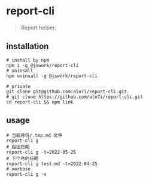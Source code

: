 # report-cli
> Report helper.

## installation
```shell
# install by npm
npm i -g @jswork/report-cli
# uninsall
npm uninsall -g @jswork/report-cli

# private
git clone git@github.com:alo7i/report-cli.git
# git clone https://github.com/alo7i/report-cli.git
cd report-cli && npm link
```

## usage
```shell
# 当前月份/.tmp.md 文件
report-cli g
# 指定日期
report-cli g -t=2022-05-25
# 下个月的日期
report-cli g test.md -t=2022-04-25
# verbose
report-cli g -v
```
